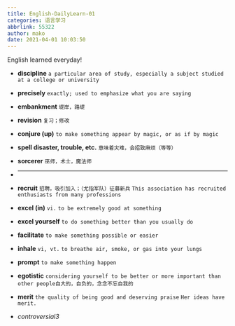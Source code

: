 ```yaml
---
title: English-DailyLearn-01
categories: 语言学习
abbrlink: 55322
author: mako
date: 2021-04-01 10:03:50
---
```


English learned everyday!

<!--more-->


- **discipline** `a particular area of study, especially a subject studied at a college or university`

- **precisely**  `exactly; used to emphasize what you are saying`

- **embankment** `堤岸，路堤` 

- **revision** `复习；修改`

- **conjure (up)** `to make something appear by magic, or as if by magic`

- **spell disaster, trouble, etc.**  `意味着灾难，会招致麻烦（等等）`

- **sorcerer** `巫师，术士，魔法师`

- ****

- **recruit** `招聘，吸引加入；（尤指军队）征募新兵` `This association has recruited enthusiasts from many professions`

- **excel (in)**  `vi.` `to be extremely good at something`

- **excel yourself** `to do something better than you usually do`

- **facilitate** `to make something possible or easier`

- **inhale**  `vi, vt.` `to breathe air, smoke, or gas into your lungs`

- **prompt**   `to make something happen`

- **egotistic** `considering yourself to be better or more important than other people自大的，自负的，念念不忘自我的`

- **merit**  `the quality of being good and deserving praise` `Her ideas have merit.`


- *controversial3*
